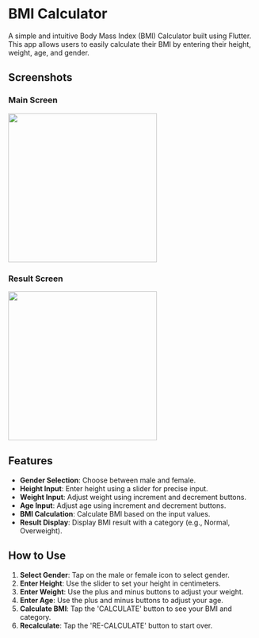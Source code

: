 # BMI Calculator

A simple and intuitive Body Mass Index (BMI) Calculator built using Flutter. This app allows users to easily calculate their BMI by entering their height, weight, age, and gender.

## Screenshots

### Main Screen
<img src="https://github.com/user-attachments/assets/f77e606a-9463-4baa-a7d0-b24e34e1f958" width="300">

### Result Screen
<img src="https://github.com/user-attachments/assets/8ed26be0-e247-4546-a4fb-0a4a8a632c44" width="300">

## Features


- **Gender Selection**: Choose between male and female.
- **Height Input**: Enter height using a slider for precise input.
- **Weight Input**: Adjust weight using increment and decrement buttons.
- **Age Input**: Adjust age using increment and decrement buttons.
- **BMI Calculation**: Calculate BMI based on the input values.
- **Result Display**: Display BMI result with a category (e.g., Normal, Overweight).

## How to Use

1. **Select Gender**: Tap on the male or female icon to select gender.
2. **Enter Height**: Use the slider to set your height in centimeters.
3. **Enter Weight**: Use the plus and minus buttons to adjust your weight.
4. **Enter Age**: Use the plus and minus buttons to adjust your age.
5. **Calculate BMI**: Tap the 'CALCULATE' button to see your BMI and category.
6. **Recalculate**: Tap the 'RE-CALCULATE' button to start over.
